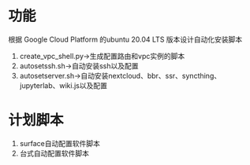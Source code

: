 # 功能
根据 Google Cloud Platform 的ubuntu 20.04 LTS 版本设计自动化安装脚本
1. create_vpc_shell.py->生成配置路由和vpc实例的脚本
2. autosetssh.sh->自动安装ssh以及配置
3. autosetserver.sh->自动安装nextcloud、bbr、ssr、syncthing、jupyterlab、wiki.js以及配置
# 计划脚本
1. surface自动配置软件脚本
2. 台式自动配置软件脚本